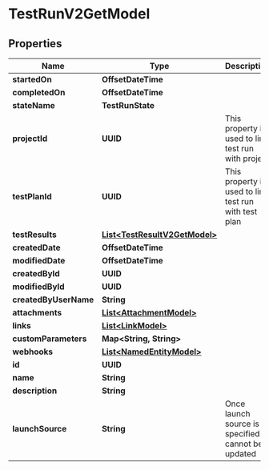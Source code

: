 

# TestRunV2GetModel


## Properties

| Name | Type | Description | Notes |
|------------ | ------------- | ------------- | -------------|
|**startedOn** | **OffsetDateTime** |  |  [optional] |
|**completedOn** | **OffsetDateTime** |  |  [optional] |
|**stateName** | **TestRunState** |  |  |
|**projectId** | **UUID** | This property is used to link test run with project |  |
|**testPlanId** | **UUID** | This property is used to link test run with test plan |  [optional] |
|**testResults** | [**List&lt;TestResultV2GetModel&gt;**](TestResultV2GetModel.md) |  |  [optional] |
|**createdDate** | **OffsetDateTime** |  |  |
|**modifiedDate** | **OffsetDateTime** |  |  [optional] |
|**createdById** | **UUID** |  |  |
|**modifiedById** | **UUID** |  |  [optional] |
|**createdByUserName** | **String** |  |  [optional] |
|**attachments** | [**List&lt;AttachmentModel&gt;**](AttachmentModel.md) |  |  |
|**links** | [**List&lt;LinkModel&gt;**](LinkModel.md) |  |  |
|**customParameters** | **Map&lt;String, String&gt;** |  |  [optional] |
|**webhooks** | [**List&lt;NamedEntityModel&gt;**](NamedEntityModel.md) |  |  |
|**id** | **UUID** |  |  |
|**name** | **String** |  |  |
|**description** | **String** |  |  [optional] |
|**launchSource** | **String** | Once launch source is specified it cannot be updated |  [optional] |



